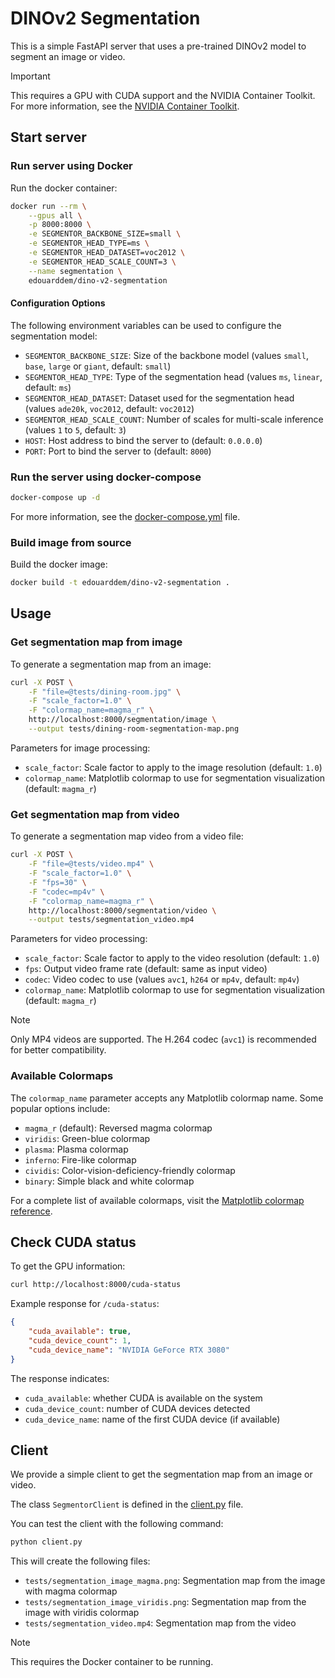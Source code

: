 # DINOv2 Segmentation

This is a simple FastAPI server that uses a pre-trained DINOv2 model to segment an image or video.

> [!IMPORTANT]
> This requires a GPU with CUDA support and the NVIDIA Container Toolkit.
> For more information, see the [NVIDIA Container Toolkit](https://docs.nvidia.com/datacenter/cloud-native/container-toolkit/install-guide.html).

## Start server

### Run server using Docker

Run the docker container:

```bash
docker run --rm \
    --gpus all \
    -p 8000:8000 \
    -e SEGMENTOR_BACKBONE_SIZE=small \
    -e SEGMENTOR_HEAD_TYPE=ms \
    -e SEGMENTOR_HEAD_DATASET=voc2012 \
    -e SEGMENTOR_HEAD_SCALE_COUNT=3 \
    --name segmentation \
    edouarddem/dino-v2-segmentation
```

#### Configuration Options

The following environment variables can be used to configure the segmentation model:

- `SEGMENTOR_BACKBONE_SIZE`: Size of the backbone model (values `small`, `base`, `large` or `giant`, default: `small`)
- `SEGMENTOR_HEAD_TYPE`: Type of the segmentation head (values `ms`, `linear`, default: `ms`)
- `SEGMENTOR_HEAD_DATASET`: Dataset used for the segmentation head (values `ade20k`, `voc2012`, default: `voc2012`)
- `SEGMENTOR_HEAD_SCALE_COUNT`: Number of scales for multi-scale inference (values `1` to `5`, default: `3`)
- `HOST`: Host address to bind the server to (default: `0.0.0.0`)
- `PORT`: Port to bind the server to (default: `8000`)

### Run the server using docker-compose

```bash
docker-compose up -d
```

For more information, see the [docker-compose.yml](docker-compose.yml) file.

### Build image from source

Build the docker image:

```bash
docker build -t edouarddem/dino-v2-segmentation .
```

## Usage

### Get segmentation map from image

To generate a segmentation map from an image:

```bash
curl -X POST \
    -F "file=@tests/dining-room.jpg" \
    -F "scale_factor=1.0" \
    -F "colormap_name=magma_r" \
    http://localhost:8000/segmentation/image \
    --output tests/dining-room-segmentation-map.png
```

Parameters for image processing:
- `scale_factor`: Scale factor to apply to the image resolution (default: `1.0`)
- `colormap_name`: Matplotlib colormap to use for segmentation visualization (default: `magma_r`)

### Get segmentation map from video

To generate a segmentation map video from a video file:

```bash
curl -X POST \
    -F "file=@tests/video.mp4" \
    -F "scale_factor=1.0" \
    -F "fps=30" \
    -F "codec=mp4v" \
    -F "colormap_name=magma_r" \
    http://localhost:8000/segmentation/video \
    --output tests/segmentation_video.mp4
```

Parameters for video processing:
- `scale_factor`: Scale factor to apply to the video resolution (default: `1.0`)
- `fps`: Output video frame rate (default: same as input video)
- `codec`: Video codec to use (values `avc1`, `h264` or `mp4v`, default: `mp4v`)
- `colormap_name`: Matplotlib colormap to use for segmentation visualization (default: `magma_r`)

> [!NOTE]
> Only MP4 videos are supported. The H.264 codec (`avc1`) is recommended for better compatibility.

### Available Colormaps

The `colormap_name` parameter accepts any Matplotlib colormap name. Some popular options include:
- `magma_r` (default): Reversed magma colormap
- `viridis`: Green-blue colormap
- `plasma`: Plasma colormap
- `inferno`: Fire-like colormap
- `cividis`: Color-vision-deficiency-friendly colormap
- `binary`: Simple black and white colormap

For a complete list of available colormaps, visit the [Matplotlib colormap reference](https://matplotlib.org/stable/gallery/color/colormap_reference.html).

## Check CUDA status

To get the GPU information:

```bash
curl http://localhost:8000/cuda-status
```

Example response for `/cuda-status`:
```json
{
    "cuda_available": true,
    "cuda_device_count": 1,
    "cuda_device_name": "NVIDIA GeForce RTX 3080"
}
```

The response indicates:
- `cuda_available`: whether CUDA is available on the system
- `cuda_device_count`: number of CUDA devices detected
- `cuda_device_name`: name of the first CUDA device (if available)

## Client

We provide a simple client to get the segmentation map from an image or video.

The class `SegmentorClient` is defined in the [client.py](client.py) file.

You can test the client with the following command:

```bash
python client.py
```

This will create the following files:

- `tests/segmentation_image_magma.png`: Segmentation map from the image with magma colormap
- `tests/segmentation_image_viridis.png`: Segmentation map from the image with viridis colormap
- `tests/segmentation_video.mp4`: Segmentation map from the video

> [!NOTE]
> This requires the Docker container to be running.


